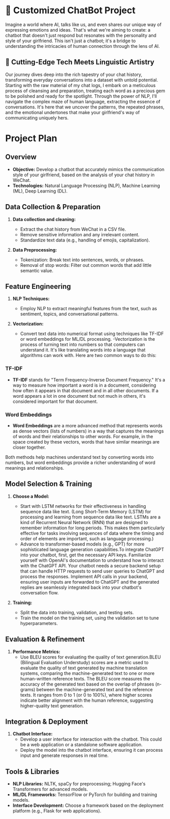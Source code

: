# 🚀 Customized ChatBot Project

Imagine a world where AI, talks like us, and even shares our unique way of expressing emotions and ideas. That's what we're aiming to create: a chatbot that doesn't just respond but resonates with the personality and style of your girlfriend. This isn't just a chatbot; it's a bridge to understanding the intricacies of human connection through the lens of AI.

## 🧠 Cutting-Edge Tech Meets Linguistic Artistry

Our journey dives deep into the rich tapestry of your chat history, transforming everyday conversations into a dataset with untold potential. Starting with the raw material of my chat logs, I embark on a meticulous process of cleansing and preparation, treating each word as a precious gem to be polished and ready for the spotlight. Through the power of NLP, I'll navigate the complex maze of human language, extracting the essence of conversations. It's here that we uncover the patterns, the repeated phrases, and the emotional undertones that make your girlfriend's way of communicating uniquely hers.


# Project Plan
## Overview

- **Objective:** Develop a chatbot that accurately mimics the communication style of your girlfriend, based on the analysis of your chat history in WeChat.
- **Technologies:** Natural Language Processing (NLP), Machine Learning (ML), Deep Learning (DL).

## Data Collection & Preparation

1. **Data collection and cleaning:**
   - Extract the chat history from WeChat in a CSV file.
   - Remove sensitive information and any irrelevant content.
   - Standardize text data (e.g., handling of emojis, capitalization).

2. **Data Preprocessing:**
   - Tokenization: Break text into sentences, words, or phrases.
   - Removal of stop words: Filter out common words that add little semantic value.

## Feature Engineering

1. **NLP Techniques:**
   - Employ NLP to extract meaningful features from the text, such as sentiment, topics, and conversational patterns.

2. **Vectorization:**
   - Convert text data into numerical format using techniques like TF-IDF or word embeddings for ML/DL processing.
   -Vectorization is the process of turning text into numbers so that computers can understand it. It's like translating words into a language that algorithms can work with. Here are two common ways to do this:

### TF-IDF
- **TF-IDF** stands for "Term Frequency-Inverse Document Frequency." It's a way to measure how important a word is in a document, considering how often it appears in that document and in all other documents. If a word appears a lot in one document but not much in others, it's considered important for that document.

### Word Embeddings
- **Word Embeddings** are a more advanced method that represents words as dense vectors (lists of numbers) in a way that captures the meanings of words and their relationships to other words. For example, in the space created by these vectors, words that have similar meanings are closer together.

Both methods help machines understand text by converting words into numbers, but word embeddings provide a richer understanding of word meanings and relationships.


## Model Selection & Training

1. **Choose a Model:**
   - Start with LSTM networks for their effectiveness in handling sequence data like text. (Long Short-Term Memory (LSTM) for processing and learning from sequence data like text. LSTMs are a kind of Recurrent Neural Network (RNN) that are designed to remember information for long periods. This makes them particularly effective for tasks involving sequences of data where the timing and order of elements are important, such as language processing.)
   - Advance to transformer-based models (e.g., GPT) for more sophisticated language generation capabilities.To integrate ChatGPT into your chatbot, first, get the necessary API keys. Familiarize yourself with OpenAI's documentation to understand how to interact with the ChatGPT API. Your chatbot needs a secure backend setup that can handle HTTP requests to send user queries to ChatGPT and process the responses. Implement API calls in your backend, ensuring user inputs are forwarded to ChatGPT and the generated replies are seamlessly integrated back into your chatbot's conversation flow. 

2. **Training:**
   - Split the data into training, validation, and testing sets.
   - Train the model on the training set, using the validation set to tune hyperparameters.

## Evaluation & Refinement

1. **Performance Metrics:**
   - Use BLEU scores for evaluating the quality of text generation.BLEU (Bilingual Evaluation Understudy) scores are a metric used to evaluate the quality of text generated by machine translation systems, comparing the machine-generated text to one or more human-written reference texts. The BLEU score measures the accuracy of the generated text based on the overlap of phrases (n-grams) between the machine-generated text and the reference texts. It ranges from 0 to 1 (or 0 to 100%), where higher scores indicate better alignment with the human reference, suggesting higher-quality text generation.
 
## Integration & Deployment

1. **Chatbot Interface:**
   - Develop a user interface for interaction with the chatbot. This could be a web application or a standalone software application.
   - Deploy the model into the chatbot interface, ensuring it can process input and generate responses in real time.

## Tools & Libraries

- **NLP Libraries:** NLTK, spaCy for preprocessing; Hugging Face's Transformers for advanced models.
- **ML/DL Frameworks:** TensorFlow or PyTorch for building and training models.
- **Interface Development:** Choose a framework based on the deployment platform (e.g., Flask for web applications).




